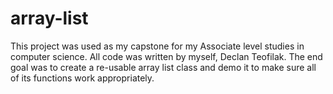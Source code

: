 # array-list

This project was used as my capstone for my Associate level studies in computer science.
All code was written by myself, Declan Teofilak.
The end goal was to create a re-usable array list class and demo it to make sure all of
its functions work appropriately.

